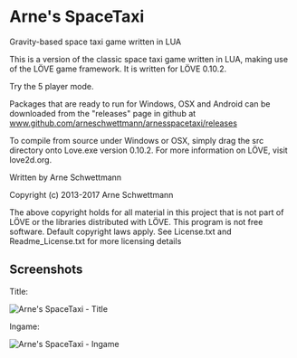 Arne's SpaceTaxi
==============

Gravity-based space taxi game written in LUA

This is a version of the classic space taxi game written in LUA, making use of the LÖVE game framework. It is written for LÖVE 0.10.2.

Try the 5 player mode.

Packages that are ready to run for Windows, OSX and Android can be downloaded from the "releases" page in github at www.github.com/arneschwettmann/arnesspacetaxi/releases

To compile from source under Windows or OSX, simply drag the src directory onto Love.exe version 0.10.2. For more information on LÖVE, visit love2d.org.

Written by Arne Schwettmann

Copyright (c) 2013-2017 Arne Schwettmann

The above copyright holds for all material in this project that is not part of LÖVE or the libraries distributed with LÖVE. This program is not free software. Default copyright laws apply. See License.txt and Readme_License.txt for more licensing details

## Screenshots

Title:

![Arne's SpaceTaxi - Title](http://www.arneschwettmann.com/delme/screenshots/ArnesSpaceTaxi_shot0.jpg)

Ingame:

![Arne's SpaceTaxi - Ingame](http://www.arneschwettmann.com/delme/screenshots/ArnesSpaceTaxi_shot1.jpg)
